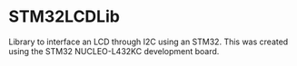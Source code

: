 # STM32LCDLib
Library to interface an LCD through I2C using an STM32. This was created using the STM32 NUCLEO-L432KC development board.
